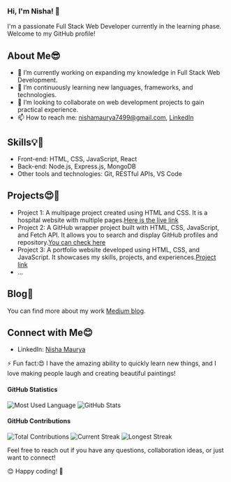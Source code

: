 ### Hi, I'm Nisha! 👋

I'm a passionate Full Stack Web Developer currently in the learning phase. Welcome to my GitHub profile!

## About Me😎

- 🔭 I’m currently working on expanding my knowledge in Full Stack Web Development.
- 🌱 I’m continuously learning new languages, frameworks, and technologies.
- 👯 I’m looking to collaborate on web development projects to gain practical experience.
- 📫 How to reach me: [nishamaurya7499@gmail.com](mailto:nishamaurya7499@gmail.com), [LinkedIn](https://www.linkedin.com/in/nisha-maurya03/)

## Skills💡🎯

- Front-end: HTML, CSS, JavaScript, React
- Back-end: Node.js, Express.js, MongoDB
- Other tools and technologies: Git, RESTful APIs, VS Code

## Projects😍🤩

- Project 1: A multipage project created using HTML and CSS. It is a hospital website with multiple pages.[Here is the live link](https://hospital0web.netlify.app)
- Project 2: A GitHub wrapper project built with HTML, CSS, JavaScript, and Fetch API. It allows you to search and display GitHub profiles and repository.[You can check here](https://silver-profilewrapper-03194d.netlify.app)
- Project 3: A portfolio website developed using HTML, CSS, and JavaScript. It showcases my skills, projects, and experiences.[Project link](https://portfolio021.netlify.app)
- ...

## Blog🤟

You can find more about my work [Medium blog](https://medium.com/@nishamaurya7499/oasis-infobyte-internship-a590498efb4f).

## Connect with Me😊

- LinkedIn: [Nisha Maurya](https://www.linkedin.com/in/nisha-maurya03/)

⚡ Fun fact:😍
I have the amazing ability to quickly learn new things, and I love making people laugh and creating beautiful paintings!

#### GitHub Statistics
![Most Used Language](https://github-readme-stats.vercel.app/api/top-langs/?username=98Nishi&layout=compact&langs_count=6&hide=html,css)
![GitHub Stats](https://github-readme-stats.vercel.app/api?username=98Nishi&show_icons=true&count_private=true&hide=stars)

#### GitHub Contributions
![Total Contributions](https://img.shields.io/github/commit-activity/w/98Nishi/98Nishi?label=Total%20Contributions)
![Current Streak](https://img.shields.io/github/commit-activity/m/98Nishi/98Nishi?label=Current%20Streak)
![Longest Streak](https://img.shields.io/github/commit-activity/y/98Nishi/98Nishi?label=Longest%20Streak)

Feel free to reach out if you have any questions, collaboration ideas, or just want to connect!

😊 Happy coding! 🚀

<!--
**98Nishi/98Nishi** is a ✨ _special_ ✨ repository because its `README.md` (this file) appears on your GitHub profile.

Here are some ideas to get you started:

- 🔭 I’m currently working on ...
- 🌱 I’m currently learning ...
- 👯 I’m looking to collaborate on ...
- 🤔 I’m looking for help with ...
- 💬 Ask me about ...
- 📫 How to reach me: ...
- 😄 Pronouns: ...
- ⚡ Fun fact: ...
-->
